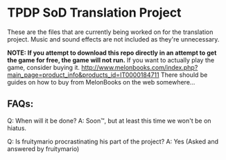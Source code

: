 TPDP SoD Translation Project
=====

These are the files that are currently being worked on for the translation project.
Music and sound effects are not included as they're unnecessary. 

**NOTE: If you attempt to download this repo directly in an attempt to get the game for free, the game will not run.**
If you want to actually play the game, consider buying it.
http://www.melonbooks.com/index.php?main_page=product_info&products_id=IT0000184711
There should be guides on how to buy from MelonBooks on the web somewhere...

FAQs:
-----
Q: When will it be done?
A: Soon™, but at least this time we won't be on hiatus.

Q: Is fruitymario procrastinating his part of the project?
A: Yes
(Asked and answered by fruitymario)